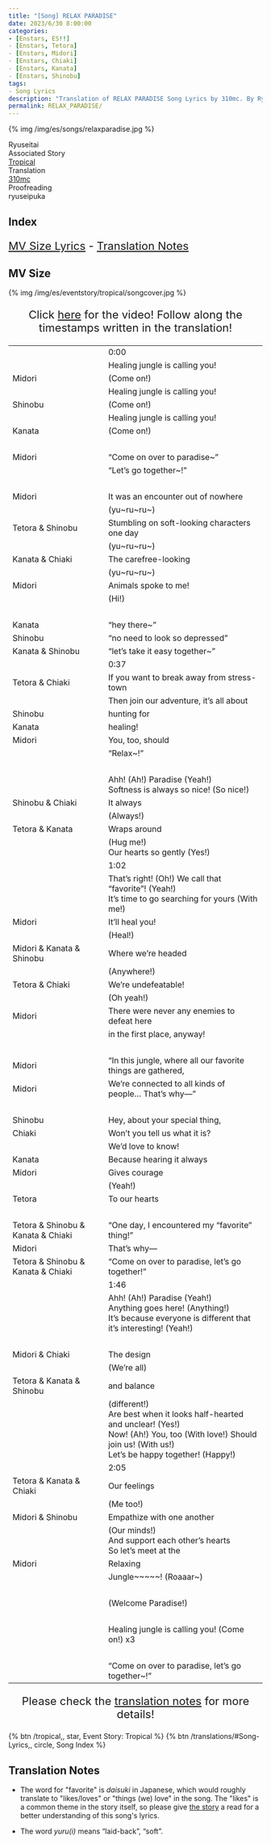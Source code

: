 ```yaml
---
title: "[Song] RELAX PARADISE"
date: 2023/6/30 8:00:00
categories:
- [Enstars, ES!!]
- [Enstars, Tetora]
- [Enstars, Midori]
- [Enstars, Chiaki]
- [Enstars, Kanata]
- [Enstars, Shinobu]
tags:
- Song Lyrics
description: "Translation of RELAX PARADISE Song Lyrics by 310mc. By Ryuseitai from the Unit Event Tropical."
permalink: RELAX_PARADISE/
---
```


{% img /img/es/songs/relaxparadise.jpg %}

<div class="three-wrapper" style="--storyColor:#965e7d;--storyColor-rgb:150,94,125;--storyColor-h:326.8;--storyColor-s: 23%;--storyColor-l:47.8%;">
    <div class="info-area">
        <div class="info">
            <div class="info-item characters">
                <div class="label">
                    Ryuseitai
                </div>
                <div class="value">
								<a href="/categories/Enstars/Midori" character="Midori"></a>
                <a href="/categories/Enstars/Kanata" character="Kanata"></a>
                <a href="/categories/Enstars/Shinobu" character="Shinobu"></a>
                <a href="/categories/Enstars/Tetora" character="Tetora"></a>
                <a href="/categories/Enstars/Chiaki" character="Chiaki"></a>
                </div>
            </div>
            <div class="info-item one">
                <div class="label">
                    Associated Story
                </div>
                <div class="value">
                    <a href="/tropical">Tropical</a>
                </div>
            </div>
            <div class="info-item two">
                <div class="label">
                    Translation
                </div>
                <div class="value">
                    <a href="/about">310mc</a>
                </div>
            </div>
            <div class="info-item three">
                <div class="label">
                   Proofreading
                </div>
                <div class="value">
                    ryuseipuka
                </div>
            </div>
        </div>
    </div>
</div>

<!-- more -->

<link rel="stylesheet" href="/css/lyrics.css">

## Index
<p style="font-size:22px;"><a href="#MV-Size">MV Size Lyrics</a> - <a href="#Translation-Notes">Translation Notes</a></p>

## MV Size

{% img /img/es/eventstory/tropical/songcover.jpg %}

<p style="text-align:center;font-size:22px;">Click <a href="https://www.youtube.com/watch?v=nwJ7qtWlNgM" target="_blank">here</a> for the video! Follow along the timestamps written in the translation!</p>

<table class="lyrics">
  <tr>
    <td class="timestamp name"></td>
    <td class="timestamp"><span class="timestamp">0:00</span></td>
  </tr>
  <tr>
    <td class="name"></td>
    <td class="lyrics">Healing jungle is calling you!</td>
  </tr>
  <tr>
    <td class="name"><span class="midori">Midori</span></td>
    <td class="lyrics">(Come on!)</td>
  </tr>
  <tr>
    <td class="name"></td>
    <td class="lyrics">Healing jungle is calling you!</td>
  </tr>
  <tr>
    <td class="name"><span class="shinobu">Shinobu</span></td>
    <td class="lyrics">(Come on!)</td>
  </tr>
  <tr>
    <td class="name"></td>
    <td class="lyrics">Healing jungle is calling you!</td>
  </tr>
  <tr>
    <td class="name"><span class="kanata">Kanata</span></td>
    <td class="lyrics">(Come on!)</td>
  </tr>
  <tr>
    <td><br></td>
    <td><br></td>
  </tr>
  <tr>
    <td class="name"><span class="midori">Midori</span></td>
    <td class="lyrics">“Come on over to paradise~”</td>
  </tr>
  <tr>
    <td class="name"></td>
    <td class="lyrics">“Let’s go together~!”</td>
  </tr>
  <tr>
    <td><br></td>
    <td><br></td>
  </tr>
  <tr>
    <td class="name"><span class="midori">Midori</span></td>
    <td class="lyrics">It was an encounter out of nowhere</td>
  </tr>
  <tr>
    <td class="name"></td>
    <td class="lyrics">(yu~ru~ru~)</td>
  </tr>
  <tr>
    <td class="name"><span class="tetora">Tetora</span> & <span class="shinobu">Shinobu</span></td>
    <td class="lyrics">Stumbling on soft-looking characters one day</td>
  </tr>
  <tr>
    <td class="name"></td>
    <td class="lyrics">(yu~ru~ru~)</td>
  </tr>
  <tr>
    <td class="name"><span class="kanata">Kanata</span> & <span class="chiaki">Chiaki</span></td>
    <td class="lyrics">The carefree-looking</td>
  </tr>
  <tr>
    <td class="name"></td>
    <td class="lyrics">(yu~ru~ru~)</td>
  </tr>
  <tr>
    <td class="name"><span class="midori">Midori</span></td>
    <td class="lyrics">Animals spoke to me!</td>
  </tr>
  <tr>
    <td class="name"></td>
    <td class="lyrics">(Hi!)</td>
  </tr>
  <tr>
    <td><br></td>
    <td><br></td>
  </tr>
  <tr>
    <td class="name"><span class="kanata">Kanata</span></td>
    <td class="lyrics">“hey there~”</td>
  </tr>
  <tr>
    <td class="name"><span class="shinobu">Shinobu</span></td>
    <td class="lyrics">“no need to look so depressed”</td>
  </tr>
  <tr>
    <td class="name"><span class="kanata">Kanata</span> & <span class="shinobu">Shinobu</span></td>
    <td class="lyrics">“let’s take it easy together~”</td>
  </tr>
  <tr>
    <td class="timestamp name"></td>
    <td class="timestamp"><span class="timestamp">0:37</span></td>
  </tr>
  <tr>
    <td class="name"><span class="tetora">Tetora</span> & <span class="chiaki">Chiaki</span></td>
    <td class="lyrics">If you want to break away from stress-town</td>
  </tr>
  <tr>
    <td class="name"></td>
    <td class="lyrics">Then join our adventure, it’s all about</td>
  </tr>
  <tr>
    <td class="name"><span class="shinobu">Shinobu</span></td>
    <td class="lyrics">hunting for</td>
  </tr>
  <tr>
    <td class="name"><span class="kanata">Kanata</span></td>
    <td class="lyrics">healing!</td>
  </tr>
  <tr>
    <td class="name"><span class="midori">Midori</span></td>
    <td class="lyrics">You, too, should</td>
  </tr>
  <tr>
    <td class="name"></td>
    <td class="lyrics">“Relax~!”</td>
  </tr>
  <tr>
    <td><br></td>
    <td><br></td>
  </tr>
  <tr>
    <td class="name"></td>
    <td class="lyrics">Ahh! (Ah!) Paradise (Yeah!)<br>Softness is always so nice! (So nice!)<br></td>
  </tr>
  <tr>
    <td class="name"><span class="shinobu">Shinobu</span> & <span class="chiaki">Chiaki</span></td>
    <td class="lyrics">It always</td>
  </tr>
  <tr>
    <td class="name"></td>
    <td class="lyrics">(Always!)</td>
  </tr>
  <tr>
    <td class="name"><span class="tetora">Tetora</span> & <span class="kanata">Kanata</span></td>
    <td class="lyrics">Wraps around</td>
  </tr>
  <tr>
    <td class="name"></td>
    <td class="lyrics">(Hug me!)<br>Our hearts so gently (Yes!)</td>
  </tr>
  <tr>
    <td class="timestamp name"></td>
    <td class="timestamp"><span class="timestamp">1:02</span></td>
  </tr>
  <tr>
    <td class="name"></td>
    <td class="lyrics">That’s right! (Oh!) We call that “favorite”! (Yeah!)<br>It’s time to go searching for yours (With me!)</td>
  </tr>
  <tr>
    <td class="name"><span class="midori">Midori</span></td>
    <td class="lyrics">It’ll heal you!</td>
  </tr>
  <tr>
    <td class="name"></td>
    <td class="lyrics">(Heal!)</td>
  </tr>
  <tr>
    <td class="name"><span class="midori">Midori</span> & <span class="kanata">Kanata</span> & <span class="shinobu">Shinobu</span></td>
    <td class="lyrics">Where we’re headed</td>
  </tr>
  <tr>
    <td class="name"></td>
    <td class="lyrics">(Anywhere!)</td>
  </tr>
  <tr>
    <td class="name"><span class="tetora">Tetora</span> & <span class="chiaki">Chiaki</span></td>
    <td class="lyrics">We’re undefeatable!</td>
  </tr>
  <tr>
    <td class="name"></td>
    <td class="lyrics">(Oh yeah!)</td>
  </tr>
  <tr>
    <td class="name"><span class="midori">Midori</span></td>
    <td class="lyrics">There were never any enemies to defeat here</td>
  </tr>
  <tr>
    <td class="name"></td>
    <td class="lyrics">in the first place, anyway!</td>
  </tr>
  <tr>
    <td><br></td>
    <td><br></td>
  </tr>
  <tr>
    <td class="name"><span class="midori">Midori</span></td>
    <td class="lyrics">“In this jungle, where all our favorite things are gathered,</td>
  </tr>
  <tr>
    <td class="name"><span class="midori">Midori</span></td>
    <td class="lyrics">We’re connected to all kinds of people… That’s why—”</td>
  </tr>
  <tr>
    <td><br></td>
    <td><br></td>
  </tr>
  <tr>
    <td class="name"><span class="shinobu">Shinobu</span></td>
    <td class="lyrics">Hey, about your special thing,</td>
  </tr>
  <tr>
    <td class="name"><span class="chiaki">Chiaki</span></td>
    <td class="lyrics">Won’t you tell us what it is?</td>
  </tr>
  <tr>
    <td class="name"></td>
    <td class="lyrics">We’d love to know!</td>
  </tr>
  <tr>
    <td class="name"><span class="kanata">Kanata</span></td>
    <td class="lyrics">Because hearing it always</td>
  </tr>
  <tr>
    <td class="name"><span class="midori">Midori</span></td>
    <td class="lyrics">Gives courage</td>
  </tr>
  <tr>
    <td class="name"></td>
    <td class="lyrics">(Yeah!)</td>
  </tr>
  <tr>
    <td class="name"><span class="tetora">Tetora</span></td>
    <td class="lyrics">To our hearts</td>
  </tr>
  <tr>
    <td><br></td>
    <td><br></td>
  </tr>
  <tr>
    <td class="name"><span class="tetora">Tetora</span> & <span class="shinobu">Shinobu</span> & <span class="kanata">Kanata</span> & <span class="chiaki">Chiaki</span></td>
    <td class="lyrics">“One day, I encountered my “favorite” thing!”</td>
  </tr>
  <tr>
    <td class="name"><span class="midori">Midori</span></td>
    <td class="lyrics">That’s why—</td>
  </tr>
  <tr>
    <td class="name"><span class="tetora">Tetora</span> & <span class="shinobu">Shinobu</span> & <span class="kanata">Kanata</span> & <span class="chiaki">Chiaki</span></td>
    <td class="lyrics">“Come on over to paradise, let’s go together!”</td>
  </tr>
  <tr>
    <td class="timestamp name"></td>
    <td class="timestamp"><span class="timestamp">1:46</span></td>
  </tr>
  <tr>
    <td class="name"></td>
    <td class="lyrics">Ahh! (Ah!) Paradise (Yeah!)<br>Anything goes here! (Anything!)<br>It’s because everyone is different that it’s interesting! (Yeah!)</td>
  </tr>
  <tr>
    <td><br></td>
    <td><br></td>
  </tr>
  <tr>
    <td class="name"><span class="midori">Midori</span> & <span class="chiaki">Chiaki</span></td>
    <td class="lyrics">The design</td>
  </tr>
  <tr>
    <td class="name"></td>
    <td class="lyrics">(We’re all)</td>
  </tr>
  <tr>
    <td class="name"><span class="tetora">Tetora</span> & <span class="kanata">Kanata</span> & <span class="shinobu">Shinobu</span></td>
    <td class="lyrics">and balance</td>
  </tr>
  <tr>
    <td class="name"></td>
    <td class="lyrics">(different!)<br>Are best when it looks half-hearted and unclear! (Yes!)<br>Now! (Ah!) You, too (With love!) Should join us! (With us!)<br>Let’s be happy together! (Happy!)</td>
  </tr>
  <tr>
    <td class="timestamp name"></td>
    <td class="timestamp"><span class="timestamp">2:05</span></td>
  </tr>
  <tr>
    <td class="name"><span class="tetora">Tetora</span> & <span class="kanata">Kanata</span> & <span class="chiaki">Chiaki</span></td>
    <td class="lyrics">Our feelings</td>
  </tr>
  <tr>
    <td class="name"></td>
    <td class="lyrics">(Me too!)</td>
  </tr>
  <tr>
    <td class="name"><span class="midori">Midori</span> & <span class="shinobu">Shinobu</span></td>
    <td class="lyrics">Empathize with one another</td>
  </tr>
  <tr>
    <td class="name"></td>
    <td class="lyrics">(Our minds!)<br>And support each other’s hearts<br>So let’s meet at the</td>
  </tr>
  <tr>
    <td class="name"><span class="midori">Midori</span></td>
    <td class="lyrics">Relaxing</td>
  </tr>
  <tr>
    <td class="name"></td>
    <td class="lyrics">Jungle~~~~~! (Roaaar~)</td>
  </tr>
  <tr>
    <td><br></td>
    <td><br></td>
  </tr>
  <tr>
    <td class="name"></td>
    <td class="lyrics">(Welcome Paradise!)</td>
  </tr>
  <tr>
    <td><br></td>
    <td><br></td>
  </tr>
  <tr>
    <td class="name"></td>
    <td class="lyrics">Healing jungle is calling you! (Come on!) x3</td>
  </tr>
  <tr>
    <td><br></td>
    <td><br></td>
  </tr>
  <tr>
    <td class="name"></td>
    <td class="lyrics">“Come on over to paradise, let’s go together~!”</td>
  </tr>
</table>

<p style="text-align:center;font-size:22px;">Please check the <a href="#Translation-Notes">translation notes</a> for more details!</p>

<div toc>
{% btn /tropical,, star, Event Story: Tropical %}
{% btn /translations/#Song-Lyrics,, circle, Song Index %}
</div>

## Translation Notes

* The word for "favorite" is <em>daisuki</em> in Japanese, which would roughly translate to "likes/loves" or "things (we) love" in the song. The "likes" is a common theme in the story itself, so please give <a href="/tropical" target="_blank">the story</a> a read for a better understanding of this song's lyrics.

* The word <em>yuru(i)</em> means “laid-back”, “soft”.
